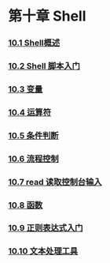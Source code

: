 # 第十章 Shell

### [10.1 Shell概述](10.1%20Shell概述/10.1%20Shell概述.md)

### [10.2 Shell 脚本入门](10.2%20Shell%20脚本入门/10.2%20Shell%20脚本入门.md)

### [10.3 变量](10.3%20变量/10.3%20变量.md)

### [10.4 运算符](10.4%20运算符/10.4%20运算符.md)

### [10.5 条件判断](10.5%20条件判断/10.5%20条件判断.md)

### [10.6 流程控制](10.6%20流程控制/10.6%20流程控制.md)

### [10.7 read 读取控制台输入](10.7%20read%20读取控制台输入/10.7%20read%20读取控制台输入.md)

### [10.8 函数](10.8%20函数/10.8%20函数.md)

### [10.9 正则表达式入门](10.9%20正则表达式入门/10.9%20正则表达式入门.md)
[]()
### [10.10 文本处理工具](10.10%20文本处理工具/10.10%20文本处理工具.md)